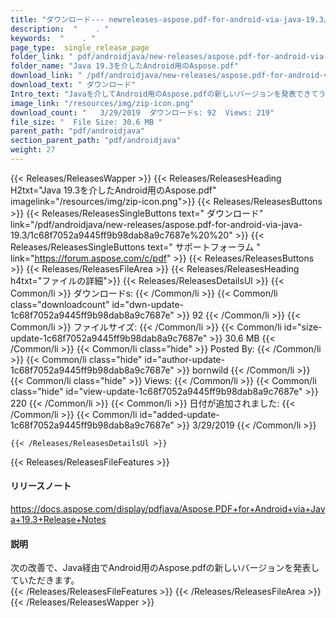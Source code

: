 ```yaml
---
title: "ダウンロード--- newreleases-aspose.pdf-for-android-via-java-19.3。" 
description:  "    . " 
keywords:  "    . " 
page_type:  single_release_page
folder_link: " pdf/androidjava/new-releases/aspose.pdf-for-android-via-java-19.3/"
folder_name: "Java 19.3を介したAndroid用のAspose.pdf"
download_link: " /pdf/androidjava/new-releases/aspose.pdf-for-android-via-java-19.3/1c68f7052a9445ff9b98dab8a9c7687e"
download_text: " ダウンロード"
Intro_text: "Javaを介してAndroid用のAspose.pdfの新しいバージョンを発表できてうれしいです。"
image_link: "/resources/img/zip-icon.png"
download_count: "   3/29/2019  ダウンロードs: 92  Views: 219"
file_size: "  File Size: 30.6 MB "
parent_path: "pdf/androidjava"
section_parent_path: "pdf/androidjava"
weight: 27
---
```


{{< Releases/ReleasesWapper >}}
  {{< Releases/ReleasesHeading H2txt="Java 19.3を介したAndroid用のAspose.pdf" imagelink="/resources/img/zip-icon.png">}}
  {{< Releases/ReleasesButtons >}}
    {{< Releases/ReleasesSingleButtons text=" ダウンロード" link="/pdf/androidjava/new-releases/aspose.pdf-for-android-via-java-19.3/1c68f7052a9445ff9b98dab8a9c7687e%20%20" >}}
    {{< Releases/ReleasesSingleButtons text=" サポートフォーラム " link="https://forum.aspose.com/c/pdf" >}}
  {{< Releases/ReleasesButtons >}}
  {{< Releases/ReleasesFileArea >}}
    {{< Releases/ReleasesHeading h4txt="ファイルの詳細">}}
    {{< Releases/ReleasesDetailsUl >}}
            {{< Common/li  >}} ダウンロードs: {{< /Common/li >}} 
      {{< Common/li class="downloadcount" id="dwn-update-1c68f7052a9445ff9b98dab8a9c7687e" >}} 92 {{< /Common/li >}} 
      {{< Common/li  >}} ファイルサイズ: {{< /Common/li >}} 
      {{< Common/li id="size-update-1c68f7052a9445ff9b98dab8a9c7687e" >}} 30.6 MB {{< /Common/li >}} 
      {{< Common/li  class="hide" >}} Posted By: {{< /Common/li >}} 
      {{< Common/li class="hide" id="author-update-1c68f7052a9445ff9b98dab8a9c7687e" >}} bornwild {{< /Common/li >}} 
      {{< Common/li class="hide"  >}} Views: {{< /Common/li >}} 
      {{< Common/li class="hide" id="view-update-1c68f7052a9445ff9b98dab8a9c7687e" >}} 220 {{< /Common/li >}} 
      {{< Common/li  >}} 日付が追加されました: {{< /Common/li >}} 
      {{< Common/li id="added-update-1c68f7052a9445ff9b98dab8a9c7687e" >}} 3/29/2019 {{< /Common/li >}} 

    {{< /Releases/ReleasesDetailsUl >}}

  {{< Releases/ReleasesFileFeatures >}}
      <h4>リリースノート</h4><div><a href="https://docs.aspose.com/display/pdfjava/Aspose.PDF+for+Android+via+Java+19.3+Release+Notes">https://docs.aspose.com/display/pdfjava/Aspose.PDF+for+Android+via+Java+19.3+Release+Notes</a></div><h4>説明</h4><div class="HTMLDescription">次の改善で、Java経由でAndroid用のAspose.pdfの新しいバージョンを発表していただきます。</div>
  {{< /Releases/ReleasesFileFeatures >}}
 {{< /Releases/ReleasesFileArea >}}
{{< /Releases/ReleasesWapper >}}


